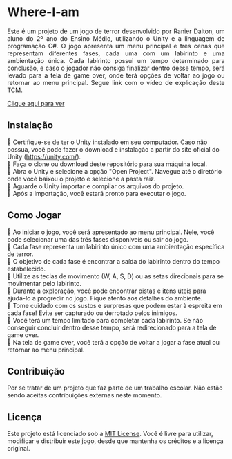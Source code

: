 # Where-I-am
<p align="justify"> 
Este é um projeto de um jogo de terror desenvolvido por Ranier Dalton, um aluno do 2º ano do Ensino Médio, utilizando o Unity e a linguagem de programação C#. O jogo apresenta um menu principal e três cenas que representam diferentes fases, cada uma com um labirinto e uma ambientação única. Cada labirinto possui um tempo determinado para conclusão, e caso o jogador não consiga finalizar dentro desse tempo, será levado para a tela de game over, onde terá opções de voltar ao jogo ou retornar ao menu principal. Segue link com o vídeo de explicação deste TCM.
</p>

<a href="https://youtu.be/5WiOJIgOtKQ">Clique aqui para ver</a>

## Instalação

:small_blue_diamond: Certifique-se de ter o Unity instalado em seu computador. Caso não possua, você pode fazer o download e instalação a partir do site oficial do Unity (https://unity.com/).
<br>
:small_blue_diamond: Faça o clone ou download deste repositório para sua máquina local.
<br>
:small_blue_diamond: Abra o Unity e selecione a opção "Open Project". Navegue até o diretório onde você baixou o projeto e selecione a pasta raiz.
<br>
:small_blue_diamond: Aguarde o Unity importar e compilar os arquivos do projeto.
<br>
:small_blue_diamond: Após a importação, você estará pronto para executar o jogo.
<br>
## Como Jogar
:small_blue_diamond: Ao iniciar o jogo, você será apresentado ao menu principal. Nele, você pode selecionar uma das três fases disponíveis ou sair do jogo.
<br>
:small_blue_diamond: Cada fase representa um labirinto único com uma ambientação específica de terror.
<br>
:small_blue_diamond: O objetivo de cada fase é encontrar a saída do labirinto dentro do tempo estabelecido.
<br>
:small_blue_diamond: Utilize as teclas de movimento (W, A, S, D) ou as setas direcionais para se movimentar pelo labirinto.
<br>
:small_blue_diamond: Durante a exploração, você pode encontrar pistas e itens úteis para ajudá-lo a progredir no jogo. Fique atento aos detalhes do ambiente.
<br>
:small_blue_diamond: Tome cuidado com os sustos e surpresas que podem estar à espreita em cada fase! Evite ser capturado ou derrotado pelos inimigos.
<br>
:small_blue_diamond: Você terá um tempo limitado para completar cada labirinto. Se não conseguir concluir dentro desse tempo, será redirecionado para a tela de game over.
<br>
:small_blue_diamond: Na tela de game over, você terá a opção de voltar a jogar a fase atual ou retornar ao menu principal.

## Contribuição
Por se tratar de um projeto que faz parte de um trabalho escolar. Não estão sendo aceitas contribuições externas neste momento.

## Licença
Este projeto está licenciado sob a <a href="https://opensource.org/license/mit/">MIT License</a>. Você é livre para utilizar, modificar e distribuir este jogo, desde que mantenha os créditos e a licença original.
